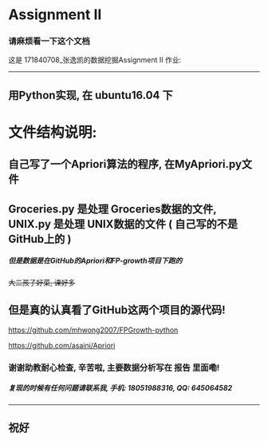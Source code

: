 # Assignment II

### 请麻烦看一下这个文档

这是 171840708_张逸凯的数据挖掘Assignment II 作业:

---------------------------------------

## 用Python实现, 在 ubuntu16.04 下


# 文件结构说明:
## 自己写了一个Apriori算法的程序, 在MyApriori.py文件

## Groceries.py 是处理 Groceries数据的文件, UNIX.py 是处理 UNIX数据的文件 ( 自己写的不是GitHub上的 )



##### 但是数据是在GitHub的Apriori和FP-growth项目下跑的 

~~大二孩子好菜, 课好多~~



## 但是真的认真看了GitHub这两个项目的源代码!

<https://github.com/mhwong2007/FPGrowth-python>

<https://github.com/asaini/Apriori>



### 谢谢助教耐心检查, 辛苦啦, 主要数据分析写在 报告 里面嘞!

##### 复现的时候有任何问题请联系我, 手机: 18051988316, QQ: 645064582

-----------------------

## 祝好

